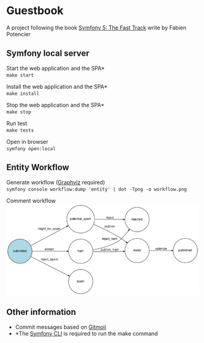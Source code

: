 # Guestbook

A project following the book [Symfony 5: The Fast Track](https://symfony.com/book) write by Fabien Potencier

## Symfony local server
Start the web application and the SPA*<br/>
``
make start
``

Install the web application and the SPA*<br/>
``
make install
``

Stop the web application and the SPA*<br/>
``
make stop
``

Run test<br/>
``
make tests
``

Open in browser<br/>
``
symfony open:local
``


## Entity Workflow

Generate workflow ([Graphviz](https://www.graphviz.org/) required) <br/>
``
symfony console workflow:dump 'entity' | dot -Tpng -o workflow.png
``

Comment workflow<br/>
![alt text](./doc/workflow_comment.png "Comment Workflow")


## Other information

* Commit messages based on [Gitmoji](https://gitmoji.carloscuesta.me/)
* *The [Symfony CLI](https://symfony.com/download) is required to run the make command